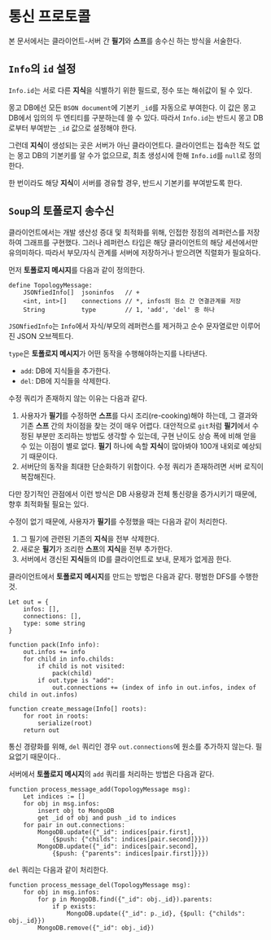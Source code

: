 # 통신 프로토콜

본 문서에서는 클라이언트-서버 간 **필기**와 **스프**를 송수신 하는 방식을 서술한다.



## `Info`의 `id` 설정

`Info.id`는 서로 다른 **지식**을 식별하기 위한 필드로, 정수 또는 해쉬값이 될 수 있다.

몽고 DB에선 모든 `BSON document`에 기본키 `_id`를 자동으로 부여한다. 이 값은 몽고 DB에서 임의의 두 엔티티를 구분하는데 쓸 수 있다. 따라서 `Info.id`는 반드시 몽고 DB로부터 부여받는 `_id` 값으로 설정해야 한다.

그런데 **지식**이 생성되는 곳은 서버가 아닌 클라이언트다. 클라이언트는 접속한 적도 없는 몽고 DB의 기본키를 알 수가 없으므로, 최초 생성시에 한해 `Info.id`를 `null`로 정의한다.

한 번이라도 해당 **지식**이 서버를 경유할 경우, 반드시 기본키를 부여받도록 한다.



## `Soup`의 토폴로지 송수신

클라이언트에서는 개발 생산성 증대 및 최적화를 위해, 인접한 정점의 레퍼런스를 저장하여 그래프를 구현했다. 그러나 레퍼런스 타입은 해당 클라이언트의 해당 세션에서만 유의미하다. 따라서 부모/자식 관계를 서버에 저장하거나 받으려면 직렬화가 필요하다.

먼저 **토폴로지 메시지**를 다음과 같이 정의한다.

```pseudocode
define TopologyMessage:
	JSONfiedInfo[]	jsoninfos	// +
	<int, int>[]	connections	// *, infos의 원소 간 연결관계를 저장
	String 			type		// 1, 'add', 'del' 중 하나
```

`JSONfiedInfo`는 `Info`에서 자식/부모의 레퍼런스를 제거하고 순수 문자열로만 이루어진 JSON 오브젝트다.

`type`은 **토폴로지 메시지**가 어떤 동작을 수행해야하는지를 나타낸다.

* `add`: DB에 지식들을 추가한다.
* `del`: DB에 지식들을 삭제한다.

수정 쿼리가 존재하지 않는 이유는 다음과 같다.

1. 사용자가 **필기**를 수정하면 **스프**를 다시 조리(re-cooking)해야 하는데, 그 결과와 기존 **스프** 간의 차이점을 찾는 것이 매우 어렵다. 대안적으로 `git`처럼 **필기**에서 수정된 부분만 조리하는 방법도 생각할 수 있는데, 구현 난이도 상승 폭에 비해 얻을 수 있는 이점이 별로 없다. **필기** 하나에 속할 **지식**이 많아봐야 100개 내외로 예상되기 때문이다.
2. 서버단의 동작을 최대한 단순화하기 위함이다. 수정 쿼리가 존재하려면 서버 로직이 복잡해진다.

다만 장기적인 관점에서 이런 방식은 DB 사용량과 전체 통신량을 증가시키기 때문에, 향후 최적화될 필요는 있다.

수정이 없기 때문에, 사용자가 **필기**를 수정했을 때는 다음과 같이 처리한다.

1. 그 필기에 관련된 기존의 **지식**을 전부 삭제한다.
2. 새로운 **필기**가 조리한 **스프**의 **지식**을 전부 추가한다.
3. 서버에서 갱신된 **지식**들의 ID를 클라이언트로 보내, 문제가 없게끔 한다.



클라이언트에서 **토폴로지 메시지**를 만드는 방법은 다음과 같다. 평범한 DFS를 수행한 것.

```pseudocode
Let out = {
	infos: [],
	connections: [],
	type: some string
}

function pack(Info info):
	out.infos += info
	for child in info.childs:
		if child is not visited:
			pack(child)
		if out.type is "add":
			out.connections += (index of info in out.infos, index of child in out.infos)
		
function create_message(Info[] roots):
	for root in roots:
		serialize(root)
	return out
```

통신 경량화를 위해, `del` 쿼리인 경우 `out.connections`에 원소를 추가하지 않는다. 필요없기 때문이다..



서버에서 **토폴로지 메시지**의 `add` 쿼리를 처리하는 방법은 다음과 같다.

```pseudocode
function process_message_add(TopologyMessage msg):
	Let indices := []
	for obj in msg.infos:
		insert obj to MongoDB
		get _id of obj and push _id to indices
	for pair in out.connections:
		MongoDB.update({"_id": indices[pair.first], 
			{$push: {"childs": indices[pair.second]}}})
		MongoDB.update({"_id": indices[pair.second],
			{$push: {"parents": indices[pair.first]}}})
```

`del` 쿼리는 다음과 같이 처리한다.

```pseudocode
function process_message_del(TopologyMessage msg):
	for obj in msg.infos:
		for p in MongoDB.find({"_id": obj._id}).parents:
			if p exists:
				MongoDB.update({"_id": p._id}, {$pull: {"childs": obj._id}})
		MongoDB.remove({"_id": obj._id})
```

